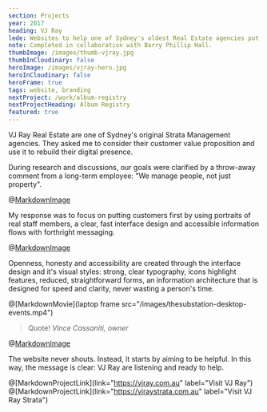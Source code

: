 ```yaml
---
section: Projects
year: 2017
heading: VJ Ray
lede: Websites to help one of Sydney's oldest Real Estate agencies put people first.
note: Completed in collaboration with Barry Phillip Hall.
thumbImage: /images/thumb-vjray.jpg
thumbInCloudinary: false
heroImage: /images/vjray-hero.jpg
heroInCloudinary: false
heroFrame: true
tags: website, branding
nextProject: /work/album-registry
nextProjectHeading: Album Registry
featured: true
---
```


VJ Ray Real Estate are one of Sydney's original Strata Management agencies.
They asked me to consider their customer value proposition and use it to rebuild their digital presence.

During research and discussions, our goals were clarified by a throw-away comment from a long-term employee: "We manage people, not just property".

@[MarkdownImage](src="/images/vjray-research-1.png")

My response was to focus on putting customers first by using portraits of real staff members, a clear, fast interface design and accessible information flows with forthright messaging.

@[MarkdownImage](src="/images/vjray-service-portraits.png")

Openness, honesty and accessibility are created through the interface design and it's visual styles: strong, clear typography, icons highlight features, reduced, straightforward forms, an information architecture that is designed for speed and clarity, never wasting a person's time.

@[MarkdownMovie](laptop frame src="/images/thesubstation-desktop-events.mp4")

> Quote! _Vince Cassaniti, owner_

@[MarkdownImage](src="/images/vjray-mobile-screens.png")

The website never shouts. Instead, it starts by aiming to be helpful. In this way, the message is clear: VJ Ray are listening and ready to help.

<!-- @[MarkdownNote](note="Frontend development done in collaboration with <a href='https://github.com/BarryPH'> Barry Phillip Hall.</a>") -->

@[MarkdownProjectLink](link="https://vjray.com.au" label="Visit VJ Ray")
@[MarkdownProjectLink](link="https://vjraystrata.com.au" label="Visit VJ Ray Strata")
